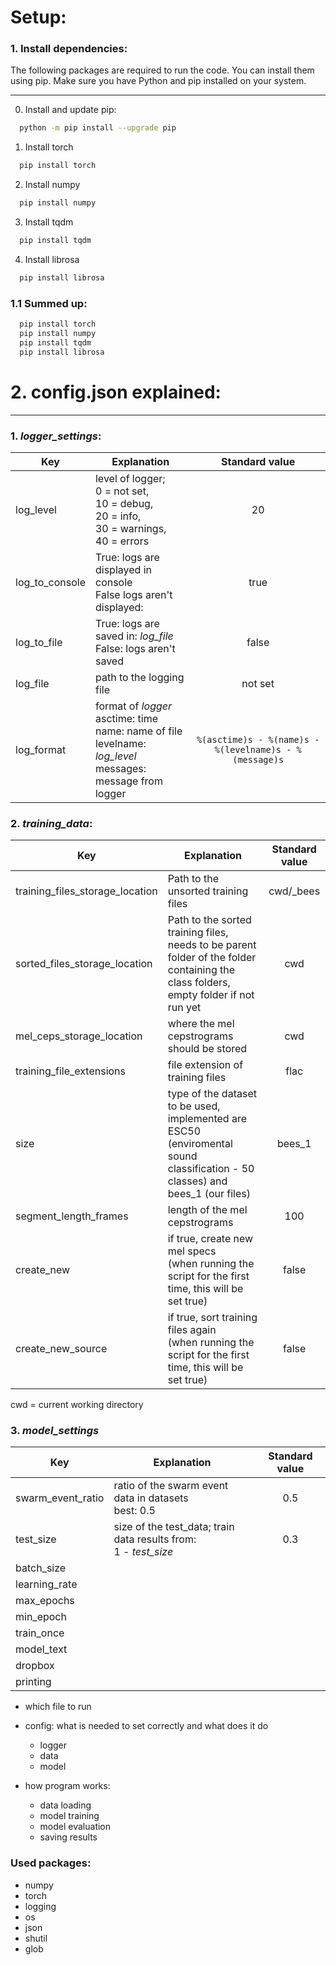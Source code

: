 # Setup:
### 1. Install dependencies:
The following packages are required to run the code. You can install them using pip. Make sure you have Python and pip installed on your system.


---
0. Install and update pip:
```bash
  python -m pip install --upgrade pip
```

1. Install torch
```bash
  pip install torch
```
2. Install numpy
```bash
  pip install numpy
```
3. Install tqdm
```bash
  pip install tqdm
```
4. Install librosa
```bash
  pip install librosa
```
### 1.1 Summed up:

```bash
  pip install torch
  pip install numpy
  pip install tqdm
  pip install librosa
```
# 2. config.json explained:

---

### 1. *logger_settings*:
| Key            | Explanation                                                                                                                      |                       Standard value                       |
|----------------|----------------------------------------------------------------------------------------------------------------------------------|:----------------------------------------------------------:|
| log_level      | level of logger;<br/> 0  = not set,<br/> 10 = debug,<br/> 20 = info,<br/> 30 = warnings,<br/> 40 = errors                        |                             20                             |
| log_to_console | True: logs are displayed in console <br/> False logs aren't displayed:                                                           |                            true                            |
| log_to_file    | True: logs are saved in: *log_file* <br/> False: logs aren't saved                                                               |                           false                            |
| log_file       | path to the logging file                                                                                                         |                          not set                           |
| log_format     | format of *logger* <br/> asctime: time <br/> name: name of file <br/> levelname: *log_level* <br/> messages: message from logger | ```%(asctime)s - %(name)s - %(levelname)s - %(message)s``` |

### 2. *training_data*:
| Key                             | Explanation                                                                                                                          | Standard value |
|---------------------------------|--------------------------------------------------------------------------------------------------------------------------------------|:--------------:|
| training_files_storage_location | Path to the unsorted training files                                                                                                  |   cwd/_bees    |
| sorted_files_storage_location   | Path to the sorted training files, needs to be parent folder of the folder containing the class folders, empty folder if not run yet |      cwd       |
| mel_ceps_storage_location       | where the mel cepstrograms should be stored                                                                                          |      cwd       |
| training_file_extensions        | file extension of training files                                                                                                     |      flac      |
| size                            | type of the dataset to be used, implemented are ESC50 (enviromental sound classification - 50 classes) and bees_1 (our files)        |     bees_1     |
| segment_length_frames           | length of the mel cepstrograms                                                                                                       |      100       |
| create_new                      | if true, create new mel specs <br/> (when running the script for the first time, this will be set true)                              |     false      |
| create_new_source               | if true, sort training files again <br/> (when running the script for the first time, this will be set true)                         |     false      |
cwd = current working directory
### 3. *model_settings*
| Key               | Explanation                                                          | Standard value |
|-------------------|----------------------------------------------------------------------|:--------------:|
| swarm_event_ratio | ratio of the swarm event data in datasets<br/> best: 0.5             |      0.5       |
| test_size         | size of the test_data; train data results from:<br/> 1 - *test_size* |      0.3       |
| batch_size        |                                                                      |                |
| learning_rate     |                                                                      |                |
| max_epochs        |                                                                      |                |
| min_epoch         |                                                                      |                |
| train_once        |                                                                      |                |
| model_text        |                                                                      |                |
| dropbox           |                                                                      |                |
| printing          |                                                                      |                |


  - which file to run
  - config: what is needed to set correctly and what does it do
    - logger
    - data
    - model
    
- how program works:
  - data loading
  - model training
  - model evaluation
  - saving results



### Used packages:
- numpy
- torch 
- logging
- os
- json
- shutil
- glob

